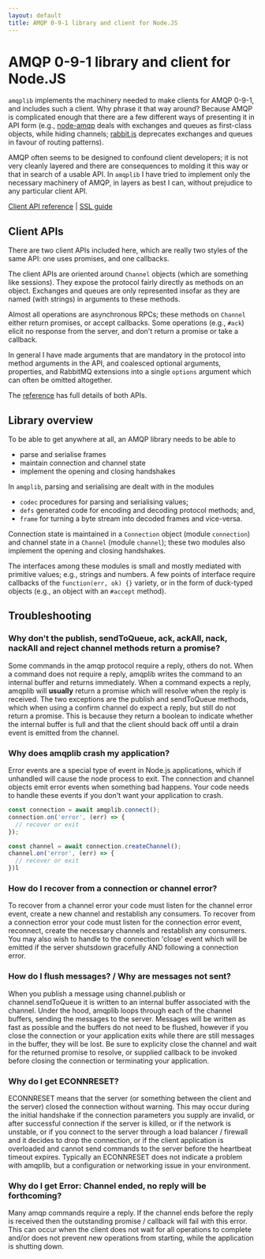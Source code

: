 ```yaml
---
layout: default
title: AMQP 0-9-1 library and client for Node.JS
---
```


# AMQP 0-9-1 library and client for Node.JS

`amqplib` implements the machinery needed to make clients for AMQP
0-9-1, and includes such a client. Why phrase it that way around?
Because AMQP is complicated enough that there are a few different ways
of presenting it in API form (e.g., [node-amqp][] deals with
exchanges and queues as first-class objects, while hiding channels;
[rabbit.js][] deprecates exchanges and queues in favour of
routing patterns).

AMQP often seems to be designed to confound client developers; it is
not very cleanly layered and there are consequences to molding it this
way or that in search of a usable API. In `amqplib` I have tried to
implement only the necessary machinery of AMQP, in layers as best I
can, without prejudice to any particular client API.

[Client API reference](channel_api.html) | [SSL guide](ssl.html)

## Client APIs

There are two client APIs included here, which are really two styles
of the same API: one uses promises, and one callbacks.

The client APIs are oriented around `Channel` objects (which are
something like sessions). They expose the protocol fairly directly as
methods on an object. Exchanges and queues are only represented
insofar as they are named (with strings) in arguments to these
methods.

Almost all operations are asynchronous RPCs; these methods on
`Channel` either return promises, or accept callbacks. Some operations
(e.g., `#ack`) elicit no response from the server, and don't return a
promise or take a callback.

In general I have made arguments that are mandatory in the protocol
into method arguments in the API, and coalesced optional arguments,
properties, and RabbitMQ extensions into a single `options` argument
which can often be omitted altogether.

The [reference](channel_api.html) has full details of both APIs.

## Library overview

To be able to get anywhere at all, an AMQP library needs to be able to

 * parse and serialise frames
 * maintain connection and channel state
 * implement the opening and closing handshakes

In `amqplib`, parsing and serialising are dealt with in the modules

 * `codec` procedures for parsing and serialising values;
 *  `defs` generated code for encoding and decoding protocol methods;
    and,
 * `frame` for turning a byte stream into decoded frames and
   vice-versa.

Connection state is maintained in a `Connection` object (module
`connection`) and channel state in a `Channel` (module `channel`);
these two modules also implement the opening and closing handshakes.

The interfaces among these modules is small and mostly mediated with
primitive values; e.g., strings and numbers. A few points of interface
require callbacks of the `function(err, ok) {}` variety, or in the
form of duck-typed objects (e.g., an object with an `#accept` method).

## Troubleshooting

### Why don't the publish, sendToQueue, ack, ackAll, nack, nackAll and reject channel methods return a promise?
Some commands in the amqp protocol require a reply, others do not. When a command does not require a reply, amqplib writes the command to an internal buffer and returns immediately. When a command expects a reply, amqplib will **usually** return a promise which will resolve when the reply is received. The two exceptions are the publish and sendToQueue methods, which when using a confirm channel do expect a reply, but still do not return a promise. This is because they return a boolean to indicate whether the internal buffer is full and that the client should back off until a drain event is emitted from the channel.

### Why does amqplib crash my application?
Error events are a special type of event in Node.js applications, which if unhandled will cause the node process to exit. The connection and channel objects emit error events when something bad happens. Your code needs to handle these events if you don't want your application to crash.

```js
const connection = await amqplib.connect();
connection.on('error', (err) => {
  // recover or exit
});

const channel = await connection.createChannel();
channel.on('error', (err) => {
  // recover or exit
})l
```

### How do I recover from a connection or channel error?
To recover from a channel error your code must listen for the channel error event, create a new channel and restablish any consumers. To recover from a connection error your code must listen for the connection error event, reconnect, create the necessary channels and restablish any consumers. You may also wish to handle to the connection 'close' event which will be emitted if the server shutsdown gracefully AND following a connection error.

### How do I flush messages? / Why are messages not sent?
When you publish a message using channel.publish or channel.sendToQueue it is written to an internal buffer associated with the channel. Under the hood, amqplib loops through each of the channel buffers, sending the messages to the server. Messages will be written as fast as possible and the buffers do not need to be flushed, however if you close the connection or your application exits while there are still messages in the buffer, they will be lost. Be sure to explicity close the channel and wait for the returned promise to resolve, or supplied callback to be invoked before closing the connection or terminating your application.

### Why do I get ECONNRESET?
ECONNRESET means that the server (or something between the client and the server) closed the connection without warning. This may occur during the initial handshake if the connection parameters you supply are invalid, or after successful connection if the server is killed, or if the network is unstable, or if you connect to the server through a load balancer / firewall and it decides to drop the connection, or if the client application is overloaded and cannot send commands to the server before the heartbeat timeout expires. Typically an ECONNRESET does not indicate a problem with amqplib, but a configuration or networking issue in your environment.

### Why do I get Error: Channel ended, no reply will be forthcoming?
Many amqp commands require a reply. If the channel ends before the reply is received then the outstanding promise / callback will fail with this error. This can occur when the client does not wait for all operations to complete and/or does not prevent new operations from starting, while the application is shutting down.

[rabbit.js]: https://github.com/squaremo/rabbit.js
[node-amqp]: https://github.com/postwait/node-amqp
